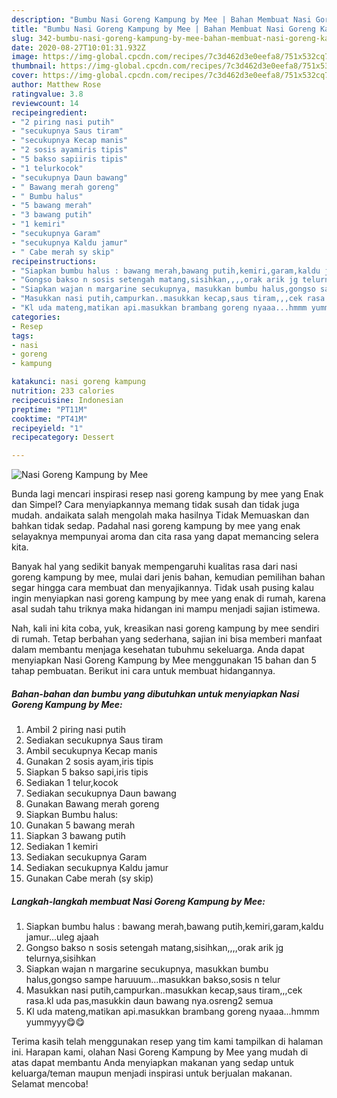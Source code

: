 ```yaml
---
description: "Bumbu Nasi Goreng Kampung by Mee | Bahan Membuat Nasi Goreng Kampung by Mee Yang Enak Dan Lezat"
title: "Bumbu Nasi Goreng Kampung by Mee | Bahan Membuat Nasi Goreng Kampung by Mee Yang Enak Dan Lezat"
slug: 342-bumbu-nasi-goreng-kampung-by-mee-bahan-membuat-nasi-goreng-kampung-by-mee-yang-enak-dan-lezat
date: 2020-08-27T10:01:31.932Z
image: https://img-global.cpcdn.com/recipes/7c3d462d3e0eefa8/751x532cq70/nasi-goreng-kampung-by-mee-foto-resep-utama.jpg
thumbnail: https://img-global.cpcdn.com/recipes/7c3d462d3e0eefa8/751x532cq70/nasi-goreng-kampung-by-mee-foto-resep-utama.jpg
cover: https://img-global.cpcdn.com/recipes/7c3d462d3e0eefa8/751x532cq70/nasi-goreng-kampung-by-mee-foto-resep-utama.jpg
author: Matthew Rose
ratingvalue: 3.8
reviewcount: 14
recipeingredient:
- "2 piring nasi putih"
- "secukupnya Saus tiram"
- "secukupnya Kecap manis"
- "2 sosis ayamiris tipis"
- "5 bakso sapiiris tipis"
- "1 telurkocok"
- "secukupnya Daun bawang"
- " Bawang merah goreng"
- " Bumbu halus"
- "5 bawang merah"
- "3 bawang putih"
- "1 kemiri"
- "secukupnya Garam"
- "secukupnya Kaldu jamur"
- " Cabe merah sy skip"
recipeinstructions:
- "Siapkan bumbu halus : bawang merah,bawang putih,kemiri,garam,kaldu jamur...uleg ajaah"
- "Gongso bakso n sosis setengah matang,sisihkan,,,,orak arik jg telurnya,sisihkan"
- "Siapkan wajan n margarine secukupnya, masukkan bumbu halus,gongso sampe haruuum...masukkan bakso,sosis n telur"
- "Masukkan nasi putih,campurkan..masukkan kecap,saus tiram,,,cek rasa.kl uda pas,masukkin daun bawang nya.osreng2 semua"
- "Kl uda mateng,matikan api.masukkan brambang goreng nyaaa...hmmm yummyyy😋😋"
categories:
- Resep
tags:
- nasi
- goreng
- kampung

katakunci: nasi goreng kampung 
nutrition: 233 calories
recipecuisine: Indonesian
preptime: "PT11M"
cooktime: "PT41M"
recipeyield: "1"
recipecategory: Dessert

---
```



![Nasi Goreng Kampung by Mee](https://img-global.cpcdn.com/recipes/7c3d462d3e0eefa8/751x532cq70/nasi-goreng-kampung-by-mee-foto-resep-utama.jpg)

Bunda lagi mencari inspirasi resep nasi goreng kampung by mee yang Enak dan Simpel? Cara menyiapkannya memang tidak susah dan tidak juga mudah. andaikata salah mengolah maka hasilnya Tidak Memuaskan dan bahkan tidak sedap. Padahal nasi goreng kampung by mee yang enak selayaknya mempunyai aroma dan cita rasa yang dapat memancing selera kita.



Banyak hal yang sedikit banyak mempengaruhi kualitas rasa dari nasi goreng kampung by mee, mulai dari jenis bahan, kemudian pemilihan bahan segar hingga cara membuat dan menyajikannya. Tidak usah pusing kalau ingin menyiapkan nasi goreng kampung by mee yang enak di rumah, karena asal sudah tahu triknya maka hidangan ini mampu menjadi sajian istimewa.


Nah, kali ini kita coba, yuk, kreasikan nasi goreng kampung by mee sendiri di rumah. Tetap berbahan yang sederhana, sajian ini bisa memberi manfaat dalam membantu menjaga kesehatan tubuhmu sekeluarga. Anda dapat menyiapkan Nasi Goreng Kampung by Mee menggunakan 15 bahan dan 5 tahap pembuatan. Berikut ini cara untuk membuat hidangannya.

<!--inarticleads1-->

##### Bahan-bahan dan bumbu yang dibutuhkan untuk menyiapkan Nasi Goreng Kampung by Mee:

1. Ambil 2 piring nasi putih
1. Sediakan secukupnya Saus tiram
1. Ambil secukupnya Kecap manis
1. Gunakan 2 sosis ayam,iris tipis
1. Siapkan 5 bakso sapi,iris tipis
1. Sediakan 1 telur,kocok
1. Sediakan secukupnya Daun bawang
1. Gunakan  Bawang merah goreng
1. Siapkan  Bumbu halus:
1. Gunakan 5 bawang merah
1. Siapkan 3 bawang putih
1. Sediakan 1 kemiri
1. Sediakan secukupnya Garam
1. Sediakan secukupnya Kaldu jamur
1. Gunakan  Cabe merah (sy skip)




<!--inarticleads2-->

##### Langkah-langkah membuat Nasi Goreng Kampung by Mee:

1. Siapkan bumbu halus : bawang merah,bawang putih,kemiri,garam,kaldu jamur...uleg ajaah
1. Gongso bakso n sosis setengah matang,sisihkan,,,,orak arik jg telurnya,sisihkan
1. Siapkan wajan n margarine secukupnya, masukkan bumbu halus,gongso sampe haruuum...masukkan bakso,sosis n telur
1. Masukkan nasi putih,campurkan..masukkan kecap,saus tiram,,,cek rasa.kl uda pas,masukkin daun bawang nya.osreng2 semua
1. Kl uda mateng,matikan api.masukkan brambang goreng nyaaa...hmmm yummyyy😋😋




Terima kasih telah menggunakan resep yang tim kami tampilkan di halaman ini. Harapan kami, olahan Nasi Goreng Kampung by Mee yang mudah di atas dapat membantu Anda menyiapkan makanan yang sedap untuk keluarga/teman maupun menjadi inspirasi untuk berjualan makanan. Selamat mencoba!
